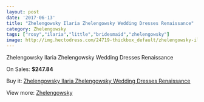 ```yaml
---
layout: post
date: '2017-06-13'
title: "Zhelengowsky Ilaria Zhelengowsky Wedding Dresses Renaissance"
category: Zhelengowsky
tags: ["rosy","ilaria","little","bridesmaid","zhelengowsky"]
image: http://img.hectodress.com/24719-thickbox_default/zhelengowsky-ilaria-zhelengowsky-wedding-dresses-renaissance.jpg
---
```

Zhelengowsky Ilaria Zhelengowsky Wedding Dresses Renaissance

On Sales: **$247.84**
<a href="https://www.hectodress.com/zhelengowsky/11340-zhelengowsky-ilaria-zhelengowsky-wedding-dresses-renaissance.html"><amp-img layout="responsive" width="600" height="600" src="//img.hectodress.com/24719-thickbox_default/zhelengowsky-ilaria-zhelengowsky-wedding-dresses-renaissance.jpg" alt="Zhelengowsky Ilaria Zhelengowsky Wedding Dresses Renaissance 0" /></a>
<a href="https://www.hectodress.com/zhelengowsky/11340-zhelengowsky-ilaria-zhelengowsky-wedding-dresses-renaissance.html"><amp-img layout="responsive" width="600" height="600" src="//img.hectodress.com/24720-thickbox_default/zhelengowsky-ilaria-zhelengowsky-wedding-dresses-renaissance.jpg" alt="Zhelengowsky Ilaria Zhelengowsky Wedding Dresses Renaissance 1" /></a>

Buy it: [Zhelengowsky Ilaria Zhelengowsky Wedding Dresses Renaissance](https://www.hectodress.com/zhelengowsky/11340-zhelengowsky-ilaria-zhelengowsky-wedding-dresses-renaissance.html "Zhelengowsky Ilaria Zhelengowsky Wedding Dresses Renaissance")

View more: [Zhelengowsky](https://www.hectodress.com/179-zhelengowsky "Zhelengowsky")